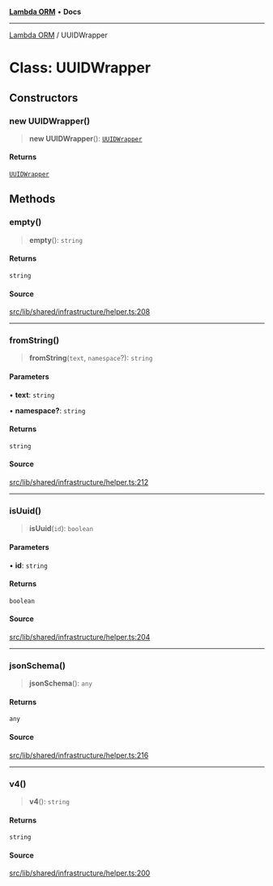[**Lambda ORM**](../README.md) • **Docs**

***

[Lambda ORM](../README.md) / UUIDWrapper

# Class: UUIDWrapper

## Constructors

### new UUIDWrapper()

> **new UUIDWrapper**(): [`UUIDWrapper`](UUIDWrapper.md)

#### Returns

[`UUIDWrapper`](UUIDWrapper.md)

## Methods

### empty()

> **empty**(): `string`

#### Returns

`string`

#### Source

[src/lib/shared/infrastructure/helper.ts:208](https://github.com/lambda-orm/lambdaorm-base/blob/b218b3f63a52b1177feec1e7ed5eb0f37947c503/src/lib/shared/infrastructure/helper.ts#L208)

***

### fromString()

> **fromString**(`text`, `namespace`?): `string`

#### Parameters

• **text**: `string`

• **namespace?**: `string`

#### Returns

`string`

#### Source

[src/lib/shared/infrastructure/helper.ts:212](https://github.com/lambda-orm/lambdaorm-base/blob/b218b3f63a52b1177feec1e7ed5eb0f37947c503/src/lib/shared/infrastructure/helper.ts#L212)

***

### isUuid()

> **isUuid**(`id`): `boolean`

#### Parameters

• **id**: `string`

#### Returns

`boolean`

#### Source

[src/lib/shared/infrastructure/helper.ts:204](https://github.com/lambda-orm/lambdaorm-base/blob/b218b3f63a52b1177feec1e7ed5eb0f37947c503/src/lib/shared/infrastructure/helper.ts#L204)

***

### jsonSchema()

> **jsonSchema**(): `any`

#### Returns

`any`

#### Source

[src/lib/shared/infrastructure/helper.ts:216](https://github.com/lambda-orm/lambdaorm-base/blob/b218b3f63a52b1177feec1e7ed5eb0f37947c503/src/lib/shared/infrastructure/helper.ts#L216)

***

### v4()

> **v4**(): `string`

#### Returns

`string`

#### Source

[src/lib/shared/infrastructure/helper.ts:200](https://github.com/lambda-orm/lambdaorm-base/blob/b218b3f63a52b1177feec1e7ed5eb0f37947c503/src/lib/shared/infrastructure/helper.ts#L200)
